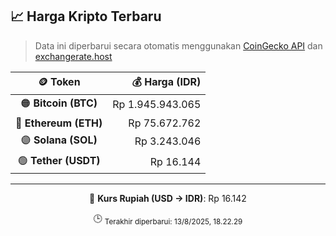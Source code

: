 

<!-- HARGA_KRIPTO -->
## 📈 Harga Kripto Terbaru

> Data ini diperbarui secara otomatis menggunakan [CoinGecko API](https://www.coingecko.com/) dan [exchangerate.host](https://exchangerate.host/)

<div align="center">

| 🪙 Token | 💰 Harga (IDR) |
|:------:|---------------:|
| 🟠 **Bitcoin (BTC)**   | Rp 1.945.943.065 |
| 🔵 **Ethereum (ETH)**  | Rp 75.672.762 |
| 🟣 **Solana (SOL)**    | Rp 3.243.046 |
| 🟢 **Tether (USDT)**   | Rp 16.144 |

---

💱 **Kurs Rupiah (USD → IDR)**: Rp 16.142

🕒 <sub>Terakhir diperbarui: 13/8/2025, 18.22.29</sub>

</div>
<!-- /HARGA_KRIPTO -->